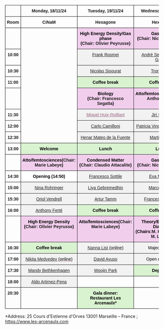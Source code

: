 
<html>

<style type="text/css">
  .page-header {
  color: white;
  text-align: center;
  background-color: white;
  background-image: url("./images/FELheader.png");
  background-repeat: no-repeat;
  background-size: cover;
  margin: 0 auto;

}
.tg  {border-collapse:collapse;border-spacing:0;}
.tg td{border-color:black;border-style:solid;border-width:1px;font-family:Arial, sans-serif;font-size:14px;
  overflow:hidden;padding:10px 5px;word-break:normal;}
.tg th{border-color:black;border-style:solid;border-width:1px;font-family:Arial, sans-serif;font-size:14px;
  font-weight:normal;overflow:hidden;padding:10px 5px;word-break:normal;}
.tg .tg-baqh{text-align:center;vertical-align:top}
.tg .tg-yhs8{background-color:#D9F2D0;font-weight:bold;text-align:center;vertical-align:top}
.tg .tg-amwm{font-weight:bold;text-align:center;vertical-align:top}
.tg .tg-mezc{color:#F00;font-weight:bold;text-align:center;vertical-align:top}
.tg .tg-yye0{background-color:#F2CEED;font-weight:bold;text-align:center;vertical-align:top}
.tg .tg-ve5o{background-color:#F2F2F2;color:#96607D;text-align:center;text-decoration:underline;vertical-align:top}
.tg .tg-fe66{background-color:#F2F2F2;text-align:center;vertical-align:top}
.tg .tg-9hzb{background-color:#FFF;font-weight:bold;text-align:center;vertical-align:top}
</style>
<body>

<table class="tg"><thead>
  <tr>
    <th class="tg-baqh"> </th>
    <th class="tg-amwm">Monday, 18/11/24</th>
    <th class="tg-amwm">Tuesday, 19/11/24</th>
    <th class="tg-amwm">Wednesday, 20/11/24</th>
  </tr></thead>
<tbody>
  <tr>
    <td class="tg-amwm">Room</td>
    <td class="tg-amwm">CiNaM</td>
    <td class="tg-amwm">Hexagone</td>
    <td class="tg-amwm">Hexagone</td>
  </tr>
  <tr>
    <td class="tg-baqh"> </td>
    <td class="tg-mezc" rowspan="8"> <br> <br> <br> <br><br></td>
    <td class="tg-yye0"><span style="color:black">High Energy Density/Gas phase</span><br><span style="color:black">(</span>Chair: Olivier Peyrusse<span style="color:black">)</span></td>
    <td class="tg-yye0"><span style="color:black">Gas phase</span><br><span style="color:black">(</span>Chair: Nicolas Sisourat<span style="color:black">)</span></td>
  </tr>
  <tr>
    <td class="tg-amwm">10:00</td>
    <td class="tg-ve5o"><a target="_blank" href="https://amubox.univ-amu.fr/s/HFDX2oRLBE8GJgd">Frank Rosmej</a></td>
    <td class="tg-ve5o"><a target="_blank" href="https://amubox.univ-amu.fr/s/HPiniAStYFW5HL8">André Severo Pereira Gomes</a></td>
  </tr>
  <tr>
    <td class="tg-amwm">10:30</td>
    <td class="tg-ve5o"><a target="_blank" href="https://amubox.univ-amu.fr/s/iRfw9oYMzmnYwxF">Nicolas Sisourat</a></td>
    <td class="tg-ve5o"><a target="_blank" href="https://amubox.univ-amu.fr/s/8nPQsrSRrTM8PiA">Trond Saue</a></td>
  </tr>
  <tr>
    <td class="tg-amwm">11:00</td>
    <td class="tg-yhs8"><span style="color:black">Coffee break</span></td>
    <td class="tg-yhs8"><span style="color:black">Coffee break</span></td>
  </tr>
  <tr>
    <td class="tg-amwm"> </td>
    <td class="tg-yye0"><span style="color:black">Biology</span><br><span style="color:black">(</span>Chair: Francesco Segatta<span style="color:black">)</span></td>
    <td class="tg-yye0"><span style="color:black">Atto/femtosciences(</span>Chair: Anthony Ferté<span style="color:black">)</span></td>
  </tr>
  <tr>
    <td class="tg-amwm">11:30</td>
    <td class="tg-ve5o"><a target="_blank" href="https://amubox.univ-amu.fr/s/t7zr5WDS3gpiM4B"><span style="text-decoration:underline;color:#96607D">Miquel Huix-Rotllant</span></a></td>
    <td class="tg-ve5o"><a target="_blank" href="https://amubox.univ-amu.fr/s/bwEFfdGKiGwCAXp">Jiri Suchan</a></td>
  </tr>
  <tr>
    <td class="tg-amwm">12:00</td>
    <td class="tg-ve5o"><a target="_blank" href="https://amubox.univ-amu.fr/s/so57gtJA4jKPK3y">Carlo Camilloni</a></td>
    <td class="tg-ve5o"><a target="_blank" href="https://amubox.univ-amu.fr/s/GM9Pm5NF6yfR8k4">Patricia Vindel-Zandgergen</a></td>
  </tr>
  <tr>
    <td class="tg-amwm">12:30</td>
    <td class="tg-ve5o"><a target="_blank" href="https://amubox.univ-amu.fr/s/3HsTiGN5rBFckCY">Henar Mateo de la Fuente</a></td>
    <td class="tg-ve5o"><a target="_blank" href="https://amubox.univ-amu.fr/s/ySHk6xCSbszRazT">Martin Crhán</a></td>
  </tr>
  <tr>
    <td class="tg-amwm">13:00</td>
    <td class="tg-yhs8"><span style="color:black">Welcome</span></td>
    <td class="tg-yhs8"><span style="color:black">Lunch</span></td>
    <td class="tg-yhs8"><span style="color:black">Lunch</span></td>
  </tr>
  <tr>
    <td class="tg-amwm"> </td>
    <td class="tg-yye0"><span style="color:black">Atto/femtosciences(</span>Chair: Marie Labeye<span style="color:black">)</span></td>
    <td class="tg-yye0"><span style="color:black">Condensed Matter</span><br><span style="color:black">(</span>Chair: Claudio Attacalite<span style="color:black">)</span></td>
    <td class="tg-yye0"><span style="color:black">Gas phase</span><br><span style="color:black">(</span>Chair: Nicolas Sisourat<span style="color:black">)</span></td>
  </tr>
  <tr>
    <td class="tg-amwm">14:30</td>
    <td class="tg-9hzb"><span style="color:black">Opening (14:50)</span></td>
    <td class="tg-ve5o"><a href="https://amubox.univ-amu.fr/s/cXmM7QxeYLHMfX5" target="_blank">Francesco Sottile</a></td>
    <td class="tg-ve5o"><a target="_blank" href="https://amubox.univ-amu.fr/s/Noodytk8ZnNsq67">Eva Muchova</a></td>
  </tr>
  <tr>
    <td class="tg-amwm">15:00</td>
    <td class="tg-ve5o"><a target="_blank" href="https://amubox.univ-amu.fr/s/JDoA4FAWFPATbPi">Nina Rohringer</a></td>
    <td class="tg-ve5o"><a target="_blank" href="https://amubox.univ-amu.fr/s/b9SfJwftLHssXRN">Liya Gebremedhin</a></td>
    <td class="tg-ve5o"><a target="_blank" href="https://amubox.univ-amu.fr/s/REcCcgN3MTzaqNe">Marco Ruberti</a></td>
  </tr>
  <tr>
    <td class="tg-amwm">15:30</td>
    <td class="tg-ve5o"><a target="_blank" href="https://amubox.univ-amu.fr/s/PM2dk5sGfiwkMeQ">Oriol Vendrell</a></td>
    <td class="tg-ve5o"><a target="_blank" href="https://amubox.univ-amu.fr/s/9LWaddPry7rAwot">Artur Tamm</a></td>
    <td class="tg-ve5o"><a target="_blank" href="https://amubox.univ-amu.fr/s/2RaKRoTYdakiCo2">Francesco Segatta</a></td>
  </tr>
  <tr>
    <td class="tg-amwm">16:00</td>
    <td class="tg-ve5o"><a target="_blank" href="https://amubox.univ-amu.fr/s/nfijdtFXWm6fyiB">Anthony Ferté</a></td>
    <td class="tg-yhs8"><span style="color:black">Coffee break</span></td>
    <td class="tg-yhs8"><span style="color:black">Coffee break</span></td>
  </tr>
  <tr>
    <td class="tg-amwm"> </td>
    <td class="tg-yye0"><span style="color:black">High Energy Density</span><br><span style="color:black">(</span>Chair: Olivier Peyrusse<span style="color:black">)</span></td>
    <td class="tg-yye0"><span style="color:black">Atto/femtosciences(</span>Chair: Marie Labeye<span style="color:black">)</span></td>
    <td class="tg-yye0"><span style="color:black">Theory/Experiments Dialogue</span><br><span style="color:black">(Chairs:</span>M. Huix-Rotllant &amp; M. Labeye)</td>
  </tr>
  <tr>
    <td class="tg-amwm">16:30</td>
    <td class="tg-yhs8"><span style="color:black">Coffee break</span></td>
    <td class="tg-ve5o"><a target="_blank" href="https://amubox.univ-amu.fr/s/m2zwkcRBn8MfyjF">Nanna List</a> <span style="color:black">(online)</span></td>
    <td class="tg-fe66"><span style="color:black">Majed Chergui</span></td>
  </tr>
  <tr>
    <td class="tg-amwm">17:00</td>
    <td class="tg-ve5o"><a target="_blank" href="https://amubox.univ-amu.fr/s/jnWRJpoAmJYaT2E">Nikita Medvedev</a> <span style="color:black">(online)</span></td>
    <td class="tg-ve5o"><a target="_blank" href="https://amubox.univ-amu.fr/s/qszK4DKayZRiA9s">David Ayuso</a></td>
    <td class="tg-fe66"><span style="color:black">Open discussion</span></td>
  </tr>
  <tr>
    <td class="tg-amwm">17:30</td>
    <td class="tg-ve5o"><a target="_blank" href="https://amubox.univ-amu.fr/s/mkQxTs4RrMnfsAf">Mandy Bethkenhagen</a></td>
    <td class="tg-ve5o"><a target="_blank" href="https://amubox.univ-amu.fr/s/m3Yfsn37jJJNG8y">Woojin Park</a></td>
    <td class="tg-yhs8"><span style="color:black">Departure</span></td>
  </tr>
  <tr>
    <td class="tg-amwm">18:00</td>
    <td class="tg-ve5o"><a target="_blank" href="https://amubox.univ-amu.fr/s/RjSkwJ2Mr2DNoD4">Aldo Artimez-Pena</a></td>
    <td class="tg-amwm"> </td>
    <td class="tg-baqh"> </td>
  </tr>
  <tr>
    <td class="tg-amwm">20:30</td>
    <td class="tg-baqh"> </td>
    <td class="tg-yhs8"><span style="color:black">Gala dinner:</span><br><span style="color:black">Restaurant Les Arcenaulx*</span></td>
    <td class="tg-baqh"> </td>
  </tr>
</tbody></table>
  
</body>
</html>

*Address: 25 Cours d'Estienne d'Orves 13001 Marseille – France ; https://www.les-arcenaulx.com 
